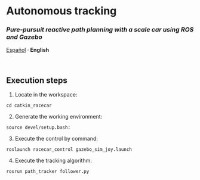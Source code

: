 # Autonomous tracking

### *Pure-pursuit reactive path planning with a scale car using ROS and Gazebo*

<!-- IDIOMAS ------------------------------------------------------------------------------------------------------------------->
<div>
    <p align="left">
        <a href="/README.md">Español<a> · <b>English</b>
    </p>
</div>

<br>

## Execution steps

1. Locate in the workspace:
```
cd catkin_racecar
```

2. Generate the working environment:
```
source devel/setup.bash:
```

3. Execute the control by command:
```
roslaunch racecar_control gazebo_sim_joy.launch
```

4. Execute the tracking algorithm:
```
rosrun path_tracker follower.py
```
